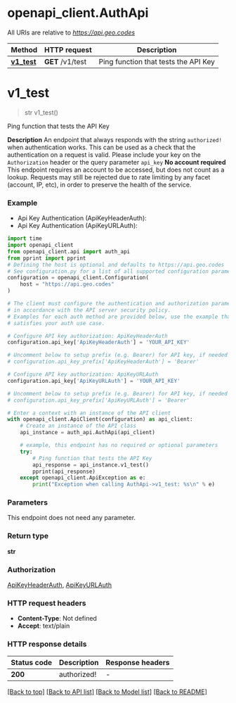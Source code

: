# openapi_client.AuthApi

All URIs are relative to *https://api.geo.codes*

Method | HTTP request | Description
------------- | ------------- | -------------
[**v1_test**](AuthApi.md#v1_test) | **GET** /v1/test | Ping function that tests the API Key


# **v1_test**
> str v1_test()

Ping function that tests the API Key

**Description**  An endpoint that always responds with the string `authorized!` when authentication works. This can be used as a check that the authentication on a request is valid.  Please include your key on the `Authorization` header or the query parameter `api_key`  **No account required**  This endpoint requires an account to be accessed, but does not count as a lookup. Requests may still be rejected due to rate limiting by any facet (account, IP, etc), in order to preserve the health of the service.

### Example

* Api Key Authentication (ApiKeyHeaderAuth):
* Api Key Authentication (ApiKeyURLAuth):
```python
import time
import openapi_client
from openapi_client.api import auth_api
from pprint import pprint
# Defining the host is optional and defaults to https://api.geo.codes
# See configuration.py for a list of all supported configuration parameters.
configuration = openapi_client.Configuration(
    host = "https://api.geo.codes"
)

# The client must configure the authentication and authorization parameters
# in accordance with the API server security policy.
# Examples for each auth method are provided below, use the example that
# satisfies your auth use case.

# Configure API key authorization: ApiKeyHeaderAuth
configuration.api_key['ApiKeyHeaderAuth'] = 'YOUR_API_KEY'

# Uncomment below to setup prefix (e.g. Bearer) for API key, if needed
# configuration.api_key_prefix['ApiKeyHeaderAuth'] = 'Bearer'

# Configure API key authorization: ApiKeyURLAuth
configuration.api_key['ApiKeyURLAuth'] = 'YOUR_API_KEY'

# Uncomment below to setup prefix (e.g. Bearer) for API key, if needed
# configuration.api_key_prefix['ApiKeyURLAuth'] = 'Bearer'

# Enter a context with an instance of the API client
with openapi_client.ApiClient(configuration) as api_client:
    # Create an instance of the API class
    api_instance = auth_api.AuthApi(api_client)

    # example, this endpoint has no required or optional parameters
    try:
        # Ping function that tests the API Key
        api_response = api_instance.v1_test()
        pprint(api_response)
    except openapi_client.ApiException as e:
        print("Exception when calling AuthApi->v1_test: %s\n" % e)
```


### Parameters
This endpoint does not need any parameter.

### Return type

**str**

### Authorization

[ApiKeyHeaderAuth](../README.md#ApiKeyHeaderAuth), [ApiKeyURLAuth](../README.md#ApiKeyURLAuth)

### HTTP request headers

 - **Content-Type**: Not defined
 - **Accept**: text/plain


### HTTP response details
| Status code | Description | Response headers |
|-------------|-------------|------------------|
**200** | authorized! |  -  |

[[Back to top]](#) [[Back to API list]](../README.md#documentation-for-api-endpoints) [[Back to Model list]](../README.md#documentation-for-models) [[Back to README]](../README.md)

